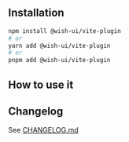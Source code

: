 ## Installation

```bash
npm install @wish-ui/vite-plugin
# or
yarn add @wish-ui/vite-plugin
# or
pnpm add @wish-ui/vite-plugin
```

## How to use it

## Changelog

See [CHANGELOG.md](./CHANGELOG.md)
